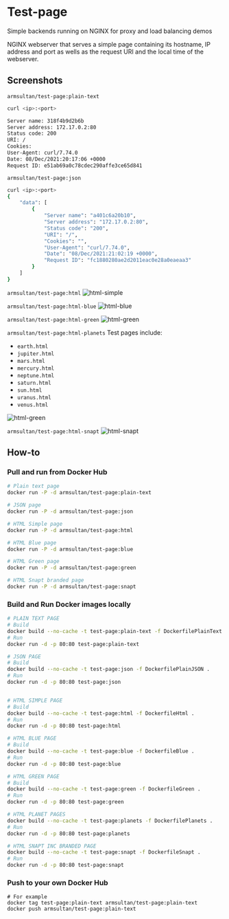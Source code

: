 
# Test-page

Simple backends running on NGINX for proxy and load balancing demos 

NGINX webserver that serves a simple page containing its hostname, IP address
and port as wells as the request URI and the local time of the webserver.



## Screenshots

`armsultan/test-page:plain-text`
```bash
curl <ip>:<port>

Server name: 318f4b9d2b6b
Server address: 172.17.0.2:80
Status code: 200
URI: /
Cookies: 
User-Agent: curl/7.74.0
Date: 08/Dec/2021:20:17:06 +0000
Request ID: e51ab69a0c78cdec290affe3ce65d841
```

`armsultan/test-page:json`
```bash
curl <ip>:<port>
{
    "data": [
        {
            "Server name": "a401c6a20b10",
            "Server address": "172.17.0.2:80",
            "Status code": "200",
            "URI": "/",
            "Cookies": "",
            "User-Agent": "curl/7.74.0",
            "Date": "08/Dec/2021:21:02:19 +0000",
            "Request ID": "fc1880280ae2d2011eac0e28a0eaeaa3"
        }
    ]
}
```

`armsultan/test-page:html`
![html-simple](media/html-simple.png)

`armsultan/test-page:html-blue`
![html-blue](media/html-blue.png)

`armsultan/test-page:html-green`
![html-green](media/html-green.png)

`armsultan/test-page:html-planets`
Test pages include:
 * `earth.html`
 * `jupiter.html`
 * `mars.html`
 * `mercury.html`
 * `neptune.html`
 * `saturn.html`
 * `sun.html`
 * `uranus.html`
 * `venus.html`

![html-green](media/html-planets.png)

`armsultan/test-page:html-snapt`
![html-snapt](media/html-snapt.png)

## How-to

### Pull and run from Docker Hub

```bash
# Plain text page
docker run -P -d armsultan/test-page:plain-text

# JSON page
docker run -P -d armsultan/test-page:json

# HTML Simple page
docker run -P -d armsultan/test-page:html

# HTML Blue page
docker run -P -d armsultan/test-page:blue

# HTML Green page
docker run -P -d armsultan/test-page:green

# HTML Snapt branded page
docker run -P -d armsultan/test-page:snapt
```

### Build and Run Docker images locally

```bash
# PLAIN TEXT PAGE
# Build 
docker build --no-cache -t test-page:plain-text -f DockerfilePlainText .
# Run
docker run -d -p 80:80 test-page:plain-text

# JSON PAGE
# Build 
docker build --no-cache -t test-page:json -f DockerfilePlainJSON .
# Run
docker run -d -p 80:80 test-page:json


# HTML SIMPLE PAGE
# Build 
docker build --no-cache -t test-page:html -f DockerfileHtml .
# Run
docker run -d -p 80:80 test-page:html

# HTML BLUE PAGE
# Build 
docker build --no-cache -t test-page:blue -f DockerfileBlue .
# Run
docker run -d -p 80:80 test-page:blue

# HTML GREEN PAGE
# Build 
docker build --no-cache -t test-page:green -f DockerfileGreen .
# Run
docker run -d -p 80:80 test-page:green

# HTML PLANET PAGES
docker build --no-cache -t test-page:planets -f DockerfilePlanets .
# Run
docker run -d -p 80:80 test-page:planets

# HTML SNAPT INC BRANDED PAGE
docker build --no-cache -t test-page:snapt -f DockerfileSnapt .
# Run
docker run -d -p 80:80 test-page:snapt
```

### Push to your own Docker Hub

```
# For example
docker tag test-page:plain-text armsultan/test-page:plain-text
docker push armsultan/test-page:plain-text
```

